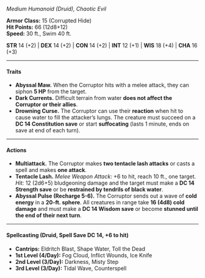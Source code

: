 _Medium Humanoid (Druid), Chaotic Evil_

**Armor Class:** 15 (Corrupted Hide)  
**Hit Points:** 66 (12d8+12)  
**Speed:** 30 ft., Swim 40 ft.

**STR** 14 (+2) | **DEX** 14 (+2) | **CON** 14 (+2) | **INT** 12 (+1) | **WIS** 18 (+4) | **CHA** 16 (+3)

---

#### **Traits**

- **Abyssal Maw.** When the Corruptor hits with a melee attack, they can siphon **5 HP** from the target.
- **Dark Currents.** Difficult terrain from water **does not affect the Corruptor or their allies**.
- **Drowning Curse.** The Corruptor can use their **reaction** when hit to cause water to fill the attacker’s lungs. The creature must succeed on a **DC 14 Constitution save** or start **suffocating** (lasts 1 minute, ends on save at end of each turn).

---

#### **Actions**

- **Multiattack.** The Corruptor makes **two tentacle lash attacks** or casts a spell and makes **one attack**.
- **Tentacle Lash.** _Melee Weapon Attack:_ +6 to hit, reach 10 ft., one target. _Hit:_ 12 (2d6+5) bludgeoning damage and the target must make a **DC 14 Strength save** or be **restrained by tendrils of black water**.
- **Abyssal Pulse (Recharge 5-6).** The Corruptor sends out a wave of **cold energy** in a **20-ft. sphere**. All creatures in range take **16 (4d8) cold damage** and must make a **DC 14 Wisdom save** or become **stunned until the end of their next turn**.

---

#### **Spellcasting (Druid, Spell Save DC 14, +6 to hit)**

- **Cantrips:** Eldritch Blast, Shape Water, Toll the Dead
- **1st Level (4/Day):** Fog Cloud, Inflict Wounds, Ice Knife
- **2nd Level (3/Day):** Darkness, Misty Step
- **3rd Level (3/Day):** Tidal Wave, Counterspell
